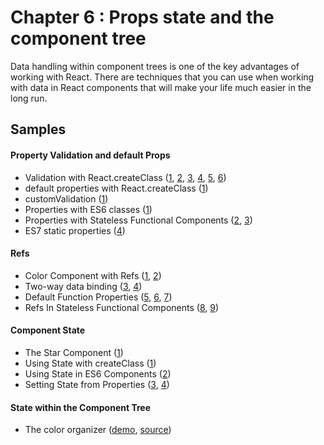 Chapter 6 : Props state and the component tree
==================
Data handling within component trees is one of the key advantages of working with React. There are techniques that you 
can use when working with data in React components that will make your life much easier in the long run.

Samples
--------

#### Property Validation and default Props

* Validation with React.createClass ([1](http://jsbin.com/nusiyu/1/edit?js,output),
[2](http://jsbin.com/nusiyu/2/edit?js,console,output),
[3](http://jsbin.com/nusiyu/3/edit?js,output),
[4](http://jsbin.com/nusiyu/4/edit?js,console,output),
[5](http://jsbin.com/nusiyu/5/edit?js,console,output),
[6](http://jsbin.com/nusiyu/6/edit?js,output))
* default properties with React.createClass ([1](http://jsbin.com/curalu/1/edit?js,output))
* customValidation ([1](http://jsbin.com/fefaqe/1/edit?js,console,output))
* Properties with ES6 classes ([1](http://jsbin.com/zenohu/1/edit?js,output))
* Properties with Stateless Functional Components ([2](http://jsbin.com/zenohu/2/edit?js,output),
[3](http://jsbin.com/zenohu/3/edit?js,output))
* ES7 static properties ([4](http://jsbin.com/zenohu/4/edit?js,output))

#### Refs

* Color Component with Refs ([1](http://jsbin.com/kohigem/1/edit?js,output),
[2](http://jsbin.com/kohigem/2/edit?js,output))
* Two-way data binding ([3](http://jsbin.com/kohigem/3/edit?js,console,output),
[4](http://jsbin.com/kohigem/4/edit?js,console,output))
* Default Function Properties ([5](http://jsbin.com/kohigem/5/edit?js,console,output),
[6](http://jsbin.com/kohigem/6/edit?js,console,output),
[7](http://jsbin.com/kohigem/7/edit?js,console,output))
* Refs In Stateless Functional Components ([8](http://jsbin.com/kohigem/8/edit?js,console,output),
[9](http://jsbin.com/kohigem/9/edit?js,console,output)) 

#### Component State

* The Star Component ([1](http://jsbin.com/puduho/1/edit?js,output))
* Using State with createClass ([1](http://jsbin.com/zebilo/1/edit?js,output))
* Using State in ES6 Components ([2](http://jsbin.com/zebilo/2/edit?js,output))
* Setting State from Properties ([3](http://jsbin.com/zebilo/3/edit?js,output),
[4](http://jsbin.com/zebilo/4/edit?js,output))

#### State within the Component Tree

* The color organizer ([demo](http://rawgit.com/MoonHighway/learning-react/master/chapter-06/color-organizer/dist),
[source](https://github.com/MoonHighway/learning-react/blob/master/chapter-06/color-organizer))
